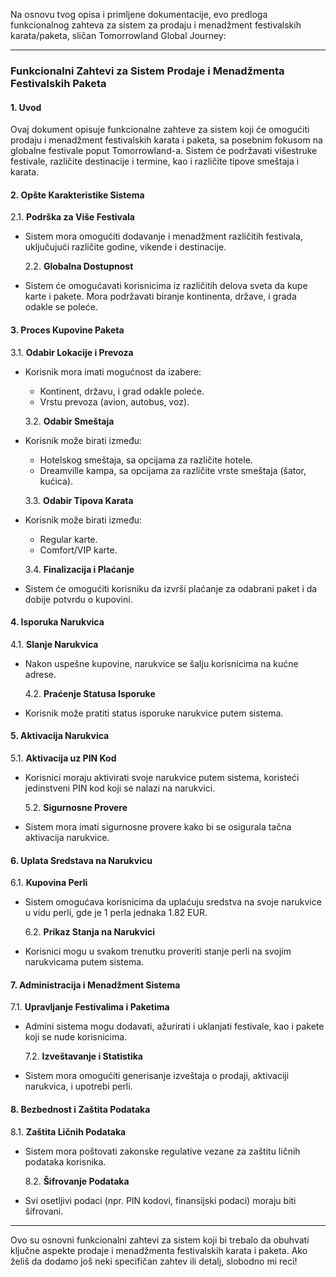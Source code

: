 Na osnovu tvog opisa i primljene dokumentacije, evo predloga funkcionalnog zahteva za sistem za prodaju i menadžment festivalskih karata/paketa, sličan Tomorrowland Global Journey:

---

### Funkcionalni Zahtevi za Sistem Prodaje i Menadžmenta Festivalskih Paketa

#### 1. **Uvod**

Ovaj dokument opisuje funkcionalne zahteve za sistem koji će omogućiti prodaju i menadžment festivalskih karata i paketa, sa posebnim fokusom na globalne festivale poput Tomorrowland-a. Sistem će podržavati višestruke festivale, različite destinacije i termine, kao i različite tipove smeštaja i karata.

#### 2. **Opšte Karakteristike Sistema**

2.1. **Podrška za Više Festivala**

- Sistem mora omogućiti dodavanje i menadžment različitih festivala, uključujući različite godine, vikende i destinacije.

  2.2. **Globalna Dostupnost**

- Sistem će omogućavati korisnicima iz različitih delova sveta da kupe karte i pakete. Mora podržavati biranje kontinenta, države, i grada odakle se poleće.

#### 3. **Proces Kupovine Paketa**

3.1. **Odabir Lokacije i Prevoza**

- Korisnik mora imati mogućnost da izabere:

  - Kontinent, državu, i grad odakle poleće.
  - Vrstu prevoza (avion, autobus, voz).

  3.2. **Odabir Smeštaja**

- Korisnik može birati između:

  - Hotelskog smeštaja, sa opcijama za različite hotele.
  - Dreamville kampa, sa opcijama za različite vrste smeštaja (šator, kućica).

  3.3. **Odabir Tipova Karata**

- Korisnik može birati između:

  - Regular karte.
  - Comfort/VIP karte.

  3.4. **Finalizacija i Plaćanje**

- Sistem će omogućiti korisniku da izvrši plaćanje za odabrani paket i da dobije potvrdu o kupovini.

#### 4. **Isporuka Narukvica**

4.1. **Slanje Narukvica**

- Nakon uspešne kupovine, narukvice se šalju korisnicima na kućne adrese.

  4.2. **Praćenje Statusa Isporuke**

- Korisnik može pratiti status isporuke narukvice putem sistema.

#### 5. **Aktivacija Narukvica**

5.1. **Aktivacija uz PIN Kod**

- Korisnici moraju aktivirati svoje narukvice putem sistema, koristeći jedinstveni PIN kod koji se nalazi na narukvici.

  5.2. **Sigurnosne Provere**

- Sistem mora imati sigurnosne provere kako bi se osigurala tačna aktivacija narukvice.

#### 6. **Uplata Sredstava na Narukvicu**

6.1. **Kupovina Perli**

- Sistem omogućava korisnicima da uplaćuju sredstva na svoje narukvice u vidu perli, gde je 1 perla jednaka 1.82 EUR.

  6.2. **Prikaz Stanja na Narukvici**

- Korisnici mogu u svakom trenutku proveriti stanje perli na svojim narukvicama putem sistema.

#### 7. **Administracija i Menadžment Sistema**

7.1. **Upravljanje Festivalima i Paketima**

- Admini sistema mogu dodavati, ažurirati i uklanjati festivale, kao i pakete koji se nude korisnicima.

  7.2. **Izveštavanje i Statistika**

- Sistem mora omogućiti generisanje izveštaja o prodaji, aktivaciji narukvica, i upotrebi perli.

#### 8. **Bezbednost i Zaštita Podataka**

8.1. **Zaštita Ličnih Podataka**

- Sistem mora poštovati zakonske regulative vezane za zaštitu ličnih podataka korisnika.

  8.2. **Šifrovanje Podataka**

- Svi osetljivi podaci (npr. PIN kodovi, finansijski podaci) moraju biti šifrovani.

---

Ovo su osnovni funkcionalni zahtevi za sistem koji bi trebalo da obuhvati ključne aspekte prodaje i menadžmenta festivalskih karata i paketa. Ako želiš da dodamo još neki specifičan zahtev ili detalj, slobodno mi reci!

